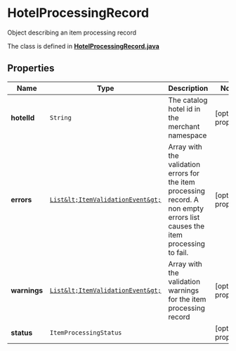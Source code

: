 

# HotelProcessingRecord

Object describing an item processing record

The class is defined in **[HotelProcessingRecord.java](../../src/main/java/org/openapitools/model/HotelProcessingRecord.java)**

## Properties

Name | Type | Description | Notes
------------ | ------------- | ------------- | -------------
**hotelId** | `String` | The catalog hotel id in the merchant namespace |  [optional property]
**errors** | [`List&lt;ItemValidationEvent&gt;`](ItemValidationEvent.md) | Array with the validation errors for the item processing record. A non empty errors list causes the item processing to fail. |  [optional property]
**warnings** | [`List&lt;ItemValidationEvent&gt;`](ItemValidationEvent.md) | Array with the validation warnings for the item processing record |  [optional property]
**status** | `ItemProcessingStatus` |  |  [optional property]






